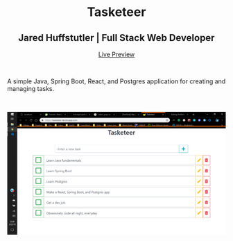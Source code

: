 <h1 align="center">Tasketeer</h1>
<h2 align="center">
    Jared Huffstutler | Full Stack Web Developer
</h2>
<p align="center">
    <a href="https://tasketeer.herokuapp.com/">Live Preview</a>
</p>
<br>
<p>
    A simple Java, Spring Boot, React, and Postgres application for creating and managing tasks.
</p>
<br>
<p aling="center">
    <img src="https://raw.githubusercontent.com/Obsessive-Coder/Tasketeer/master/screenshots/tasketeer.png" width="550" alt="Tasketeer screenshot">
</p>